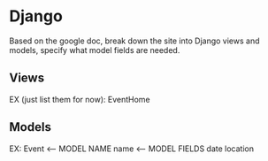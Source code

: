 # Django
Based on the google doc, break down the site into Django views and models, specify what model fields are needed.

## Views
EX (just list them for now):
EventHome

## Models
EX:
Event <-- MODEL NAME
  name <-- MODEL FIELDS
  date
  location
